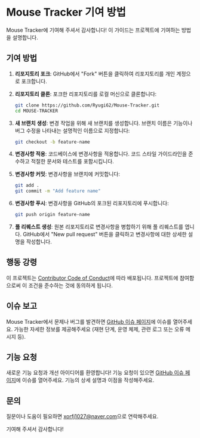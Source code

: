 
# Mouse Tracker 기여 방법

Mouse Tracker에 기여해 주셔서 감사합니다! 이 가이드는 프로젝트에 기여하는 방법을 설명합니다.

## 기여 방법

1. **리포지토리 포크**: GitHub에서 "Fork" 버튼을 클릭하여 리포지토리를 개인 계정으로 포크합니다.

2. **리포지토리 클론**: 포크한 리포지토리를 로컬 머신으로 클론합니다:

   ```bash
   git clone https://github.com/Ryugi62/Mouse-Tracker.git
   cd MOUSE-TRACKER
   ```

3. **새 브랜치 생성**: 변경 작업을 위해 새 브랜치를 생성합니다. 브랜치 이름은 기능이나 버그 수정을 나타내는 설명적인 이름으로 지정합니다:

   ```bash
   git checkout -b feature-name
   ```

4. **변경사항 적용**: 코드베이스에 변경사항을 적용합니다. 코드 스타일 가이드라인을 준수하고 적절한 문서와 테스트를 포함시킵니다.

5. **변경사항 커밋**: 변경사항을 브랜치에 커밋합니다:

   ```bash
   git add .
   git commit -m "Add feature name"
   ```

6. **변경사항 푸시**: 변경사항을 GitHub의 포크된 리포지토리에 푸시합니다:

   ```bash
   git push origin feature-name
   ```

7. **풀 리퀘스트 생성**: 원본 리포지토리로 변경사항을 병합하기 위해 풀 리퀘스트를 엽니다. GitHub에서 "New pull request" 버튼을 클릭하고 변경사항에 대한 상세한 설명을 작성합니다.

## 행동 강령

이 프로젝트는 [Contributor Code of Conduct](./CODE_OF_CONDUCT.md)에 따라 배포됩니다. 프로젝트에 참여함으로써 이 조건을 준수하는 것에 동의하게 됩니다.

## 이슈 보고

Mouse Tracker에서 문제나 버그를 발견하면 [GitHub 이슈 페이지](https://github.com/Ryugi62/Mouse-Tracker/issues)에 이슈를 열어주세요. 가능한 자세한 정보를 제공해주세요 (재현 단계, 운영 체제, 관련 로그 또는 오류 메시지 등).

## 기능 요청

새로운 기능 요청과 개선 아이디어를 환영합니다! 기능 요청이 있으면 [GitHub 이슈 페이지](https://github.com/Ryugi62/Mouse-Tracker/issues)에 이슈를 열어주세요. 기능의 상세 설명과 이점을 작성해주세요.

## 문의

질문이나 도움이 필요하면 [xorfj1027@naver.com](mailto:xorfj1027@naver.com)으로 연락해주세요.

기여해 주셔서 감사합니다!
